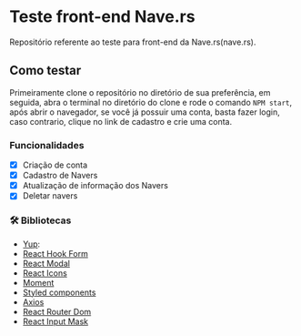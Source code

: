 # Teste front-end Nave.rs
Repositório referente ao teste para front-end da Nave.rs(nave.rs).

##  Como testar
Primeiramente clone o repositório no diretório de sua preferência, em seguida, abra o terminal no diretório do clone e rode o comando `NPM start`, após abrir o navegador, se você já possuir uma conta, basta fazer login, caso contrario, clique no link de cadastro e crie uma conta.

### Funcionalidades
- [x] Criação de conta 
- [x] Cadastro de Navers 
- [x] Atualização de informação dos Navers
- [x] Deletar navers   

### 🛠 Bibliotecas

- [Yup](https://www.npmjs.com/package/yup):
- [React Hook Form](https://react-hook-form.com/)
- [React Modal](https://github.com/reactjs/react-modal)
- [React Icons](https://react-icons.github.io/react-icons/)
- [Moment](https://momentjs.com/)
- [Styled components](https://styled-components.com/)
- [Axios](https://github.com/axios/axios)
- [React Router Dom](https://reactrouter.com/web/guides/quick-start)
- [React Input Mask](https://github.com/sanniassin/react-input-mask)
